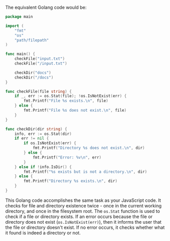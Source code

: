 The equivalent Golang code would be:

```go
package main

import (
	"fmt"
	"os"
	"path/filepath"
)

func main() {
	checkFile("input.txt")
	checkFile("/input.txt")

	checkDir("docs")
	checkDir("/docs")
}

func checkFile(file string) {
	if _, err := os.Stat(file); !os.IsNotExist(err) {
		fmt.Printf("File %s exists.\n", file)
	} else {
		fmt.Printf("File %s does not exist.\n", file)
	}
}

func checkDir(dir string) {
	info, err := os.Stat(dir)
	if err != nil {
		if os.IsNotExist(err) {
			fmt.Printf("Directory %s does not exist.\n", dir)
		} else {
			fmt.Printf("Error: %v\n", err)
		}
	} else if !info.IsDir() {
		fmt.Printf("%s exists but is not a directory.\n", dir)
	} else {
		fmt.Printf("Directory %s exists.\n", dir)
	}
}
```

This Golang code accomplishes the same task as your JavaScript code. It checks for file and directory existence twice - once in the current working directory, and once in the filesystem root. The `os.Stat` function is used to check if a file or directory exists. If an error occurs because the file or directory does not exist (`os.IsNotExist(err)`), then it informs the user that the file or directory doesn't exist. If no error occurs, it checks whether what it found is indeed a directory or not.
